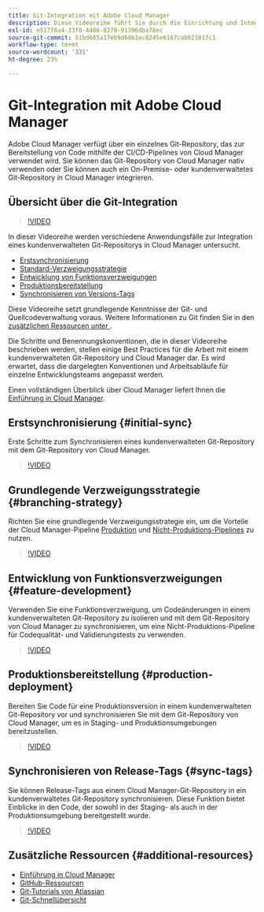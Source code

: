 ```yaml
---
title: Git-Integration mit Adobe Cloud Manager
description: Diese Videoreihe führt Sie durch die Einrichtung und Integration eines kundenverwalteten (On-Premise) Git-Repositorys mit Adobe Cloud Manager.
exl-id: e517f8a4-23f0-4486-8278-91396dba76ec
source-git-commit: 51bd685a17eb9d68b1ec8245e6167cab02101fc1
workflow-type: tm+mt
source-wordcount: '331'
ht-degree: 23%

---
```



# Git-Integration mit Adobe Cloud Manager

Adobe Cloud Manager verfügt über ein einzelnes Git-Repository, das zur Bereitstellung von Code mithilfe der CI/CD-Pipelines von Cloud Manager verwendet wird. Sie können das Git-Repository von Cloud Manager nativ verwenden oder Sie können auch ein On-Premise- oder kundenverwaltetes Git-Repository in Cloud Manager integrieren.

## Übersicht über die Git-Integration

>[!VIDEO](https://video.tv.adobe.com/v/28710/)

In dieser Videoreihe werden verschiedene Anwendungsfälle zur Integration eines kundenverwalteten Git-Repositorys in Cloud Manager untersucht.

* [Erstsynchronisierung](#initial-sync)
* [Standard-Verzweigungsstrategie](#branching-strategy)
* [Entwicklung von Funktionsverzweigungen](#feature-development)
* [Produktionsbereitstellung](#production-deployment)
* [Synchronisieren von Versions-Tags](#sync-tags)

Diese Videoreihe setzt grundlegende Kenntnisse der Git- und Quellcodeverwaltung voraus. Weitere Informationen zu Git finden Sie in den [zusätzlichen Ressourcen unter ](#additional-resources) .

Die Schritte und Benennungskonventionen, die in dieser Videoreihe beschrieben werden, stellen einige Best Practices für die Arbeit mit einem kundenverwalteten Git-Repository und Cloud Manager dar. Es wird erwartet, dass die dargelegten Konventionen und Arbeitsabläufe für einzelne Entwicklungsteams angepasst werden.

Einen vollständigen Überblick über Cloud Manager liefert Ihnen die [Einführung in Cloud Manager](/help/introduction.md).

## Erstsynchronisierung {#initial-sync}

Erste Schritte zum Synchronisieren eines kundenverwalteten Git-Repository mit dem Git-Repository von Cloud Manager.

>[!VIDEO](https://video.tv.adobe.com/v/28711/?quality=12)

## Grundlegende Verzweigungsstrategie {#branching-strategy}

Richten Sie eine grundlegende Verzweigungsstrategie ein, um die Vorteile der Cloud Manager-Pipeline [Produktion](/help/using/production-pipelines.md) und [Nicht-Produktions-Pipelines](/help/using/non-production-pipelines.md) zu nutzen.

>[!VIDEO](https://video.tv.adobe.com/v/28712/?quality=12)

## Entwicklung von Funktionsverzweigungen {#feature-development}

Verwenden Sie eine Funktionsverzweigung, um Codeänderungen in einem kundenverwalteten Git-Repository zu isolieren und mit dem Git-Repository von Cloud Manager zu synchronisieren, um eine Nicht-Produktions-Pipeline für Codequalität- und Validierungstests zu verwenden.

>[!VIDEO](https://video.tv.adobe.com/v/28723/?quality=12)

## Produktionsbereitstellung {#production-deployment}

Bereiten Sie Code für eine Produktionsversion in einem kundenverwalteten Git-Repository vor und synchronisieren Sie mit dem Git-Repository von Cloud Manager, um es in Staging- und Produktionsumgebungen bereitzustellen.

>[!VIDEO](https://video.tv.adobe.com/v/28724/?quality=12)

## Synchronisieren von Release-Tags {#sync-tags}

Sie können Release-Tags aus einem Cloud Manager-Git-Repository in ein kundenverwaltetes Git-Repository synchronisieren. Diese Funktion bietet Einblicke in den Code, der sowohl in der Staging- als auch in der Produktionsumgebung bereitgestellt wurde.

>[!VIDEO](https://video.tv.adobe.com/v/28725/?quality=12)

## Zusätzliche Ressourcen {#additional-resources}

* [Einführung in Cloud Manager](/help/introduction.md)
* [GitHub-Ressourcen](https://docs.github.com/en/get-started/getting-started-with-git/set-up-git)
* [Git-Tutorials von Atlassian](https://www.atlassian.com/git/tutorials/what-is-version-control)
* [Git-Schnellübersicht](https://education.github.com/git-cheat-sheet-education.pdf)
